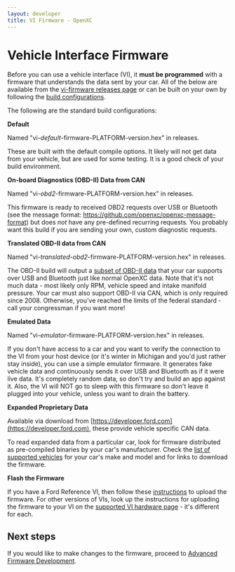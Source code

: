 ```yaml
---
layout: developer
title: VI Firmware - OpenXC
---
```


<div class="page-header">
    <h1>Vehicle Interface Firmware</h1>
</div>

Before you can use a vehicle interface (VI), it <strong>must be programmed</strong>
with a firmware that understands the data sent by your car. All of the below are
available from the [vi-firmware releases page](https://github.com/openxc/vi-firmware/releases)
or can be built on your own by following the
[build configurations](http://vi-firmware.openxcplatform.com/en/master/compile/example-builds.html#default-build).

The following are the standard build configurations:

**Default**

Named "vi-<i>default</i>-firmware-PLATFORM-version.hex" in releases.

These are built with the default compile options. It likely will not get
data from your vehicle, but are used for some testing. It is a good check
of your build environment.

**On-board Diagnostics (OBD-II) Data from CAN**

Named "vi-<i>obd2</i>-firmware-PLATFORM-version.hex" in releases.

This firmware is ready to received OBD2 requests over USB or Bluetooth (see the
message format: https://github.com/openxc/openxc-message-format) but does *not*
have any pre-defined recurring requests. You probably want this build if you are
sending your own, custom diagnostic requests.

**Translated OBD-II data from CAN**

Named "vi-<i>translated-obd2</i>-firmware-PLATFORM-version.hex" in releases.

The OBD-II build will output a [subset of OBD-II data](https://github.com/openxc/vi-firmware/blob/master/src/obd2.cpp#L39) that
your car supports over USB and Bluetooth just like normal OpenXC data. Note that
it's not much data - most likely only RPM, vehicle speed and intake manifold
pressure. Your car must also support OBD-II via CAN, which is only required
since 2008. Otherwise, you've reached the limits of the federal standard - call
your congressman if you want more!

**Emulated Data**

Named "vi-<i>emulator</i>-firmware-PLATFORM-version.hex" in releases.

If you don't have access to a car and you want to verify the connection to the
VI from your host device (or it's winter in Michigan and you'd just rather stay
inside), you can use a simple emulator firmware. It generates
fake vehicle data and continuously sends it over USB and Bluetooth as if it were
live data. It's completely random data, so don't try and build an app against
it. Also, the VI will NOT go to sleep with this firmware so don't leave it
plugged into your vehicle, unless you want to drain the battery.

**Expanded Proprietary Data**

Available via download from [https://developer.ford.com](https://developer.ford.com),
these provide vehicle specific CAN data.

To read expanded data from a particular car, look for firmware distributed as
pre-compiled binaries by your car's manufacturer. Check the [list of supported
vehicles](/hardware/vehicles.html) for your car's make and model and for links
to download the firmware.

**Flash the Firmware**

If you have a Ford Reference VI, then follow these
[instructions](http://vi.openxcplatform.com/firmware/programming/usb.html)
to upload the firmware. For other versions of VIs, look up the instructions for uploading the
firmware to your VI on the [supported VI hardware
page](/vehicle-interface/hardware.html) - it's different for each.


<div class="page-header">
    <h2>Next steps</h2>
</div>

If you would like to make changes to the firmware, proceed to [Advanced Firmware Development](/firmware/advanced-intro.html).
